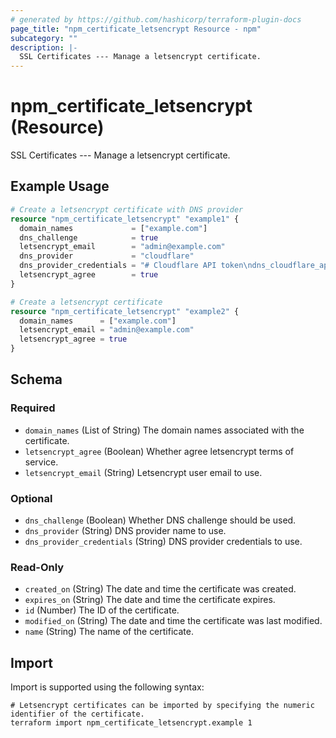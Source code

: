 ```yaml
---
# generated by https://github.com/hashicorp/terraform-plugin-docs
page_title: "npm_certificate_letsencrypt Resource - npm"
subcategory: ""
description: |-
  SSL Certificates --- Manage a letsencrypt certificate.
---
```


# npm_certificate_letsencrypt (Resource)

SSL Certificates --- Manage a letsencrypt certificate.

## Example Usage

```terraform
# Create a letsencrypt certificate with DNS provider
resource "npm_certificate_letsencrypt" "example1" {
  domain_names             = ["example.com"]
  dns_challenge            = true
  letsencrypt_email        = "admin@example.com"
  dns_provider             = "cloudflare"
  dns_provider_credentials = "# Cloudflare API token\ndns_cloudflare_api_token=0123456789abcdef0123456789abcdef01234567"
  letsencrypt_agree        = true
}

# Create a letsencrypt certificate
resource "npm_certificate_letsencrypt" "example2" {
  domain_names      = ["example.com"]
  letsencrypt_email = "admin@example.com"
  letsencrypt_agree = true
}
```

<!-- schema generated by tfplugindocs -->
## Schema

### Required

- `domain_names` (List of String) The domain names associated with the certificate.
- `letsencrypt_agree` (Boolean) Whether agree letsencrypt terms of service.
- `letsencrypt_email` (String) Letsencrypt user email to use.

### Optional

- `dns_challenge` (Boolean) Whether DNS challenge should be used.
- `dns_provider` (String) DNS provider name to use.
- `dns_provider_credentials` (String) DNS provider credentials to use.

### Read-Only

- `created_on` (String) The date and time the certificate was created.
- `expires_on` (String) The date and time the certificate expires.
- `id` (Number) The ID of the certificate.
- `modified_on` (String) The date and time the certificate was last modified.
- `name` (String) The name of the certificate.

## Import

Import is supported using the following syntax:

```shell
# Letsencrypt certificates can be imported by specifying the numeric identifier of the certificate.
terraform import npm_certificate_letsencrypt.example 1
```
